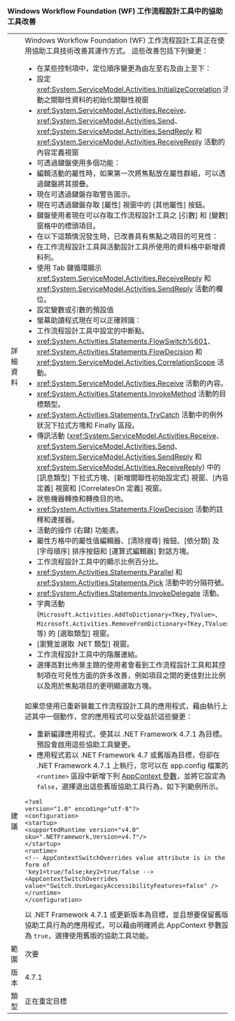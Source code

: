 ### <a name="accessibility-improvements-in-windows-workflow-foundation-wf-workflow-designer"></a>Windows Workflow Foundation (WF) 工作流程設計工具中的協助工具改善

|   |   |
|---|---|
|詳細資料|Windows Workflow Foundation (WF) 工作流程設計工具正在使用協助工具技術改善其運作方式。 這些改善包括下列變更：<ul><li>在某些控制項中，定位順序變更為由左至右及由上至下：</li><li>設定 <xref:System.ServiceModel.Activities.InitializeCorrelation> 活動之關聯性資料的初始化關聯性視窗</li><li><xref:System.ServiceModel.Activities.Receive>、<xref:System.ServiceModel.Activities.Send>、<xref:System.ServiceModel.Activities.SendReply> 和 <xref:System.ServiceModel.Activities.ReceiveReply> 活動的內容定義視窗</li><li>可透過鍵盤使用多個功能：</li><li>編輯活動的屬性時，如果第一次將焦點放在屬性群組，可以透過鍵盤將其摺疊。</li><li>現在可透過鍵盤存取警告圖示。</li><li>現在可透過鍵盤存取 [屬性] 視窗中的 [其他屬性] 按鈕。</li><li>鍵盤使用者現在可以存取工作流程設計工具之 [引數] 和 [變數] 窗格中的標頭項目。</li><li>在以下這類情況發生時，已改善具有焦點之項目的可見性：</li><li>在工作流程設計工具與活動設計工具所使用的資料格中新增資料列。</li><li>使用 Tab 鍵循環顯示 <xref:System.ServiceModel.Activities.ReceiveReply> 和 <xref:System.ServiceModel.Activities.SendReply> 活動的欄位。</li><li>設定變數或引數的預設值</li><li>螢幕助讀程式現在可以正確辨識：</li><li>工作流程設計工具中設定的中斷點。</li><li><xref:System.Activities.Statements.FlowSwitch%601>、<xref:System.Activities.Statements.FlowDecision> 和 <xref:System.ServiceModel.Activities.CorrelationScope> 活動。</li><li><xref:System.ServiceModel.Activities.Receive> 活動的內容。</li><li><xref:System.Activities.Statements.InvokeMethod> 活動的目標類型。</li><li><xref:System.Activities.Statements.TryCatch> 活動中的例外狀況下拉式方塊和 Finally 區段。</li><li>傳訊活動 (<xref:System.ServiceModel.Activities.Receive>、<xref:System.ServiceModel.Activities.Send>、<xref:System.ServiceModel.Activities.SendReply> 和 <xref:System.ServiceModel.Activities.ReceiveReply>) 中的 [訊息類型] 下拉式方塊、[新增關聯性初始設定式] 視窗、[內容定義] 視窗和 [CorrelatesOn 定義] 視窗。</li><li>狀態機器轉換和轉換目的地。</li><li><xref:System.Activities.Statements.FlowDecision> 活動的註釋和連接器。</li><li>活動的操作 (右鍵) 功能表。</li><li>屬性方格中的屬性值編輯器、[清除搜尋] 按鈕、[依分類] 及 [字母順序] 排序按鈕和 [運算式編輯器] 對話方塊。</li><li>工作流程設計工具中的顯示比例百分比。</li><li><xref:System.Activities.Statements.Parallel> 和 <xref:System.Activities.Statements.Pick> 活動中的分隔符號。</li><li><xref:System.Activities.Statements.InvokeDelegate> 活動。</li><li>字典活動 (<code>Microsoft.Activities.AddToDictionary&lt;TKey,TValue&gt;</code>、<code>Microsoft.Activities.RemoveFromDictionary&lt;TKey,TValue&gt;</code> 等) 的 [選取類型] 視窗。</li><li>[瀏覽並選取 .NET 類型] 視窗。</li><li>工作流程設計工具中的階層連結。</li><li>選擇高對比佈景主題的使用者會看到工作流程設計工具和其控制項在可見性方面的許多改善，例如項目之間的更佳對比比例以及用於焦點項目的更明顯選取方塊。</li></ul>|
|建議|如果您使用已重新裝載工作流程設計工具的應用程式，藉由執行上述其中一個動作，您的應用程式可以受益於這些變更：<ul><li>重新編譯應用程式，使其以 .NET Framework 4.7.1 為目標。 預設會啟用這些協助工具變更。</li><li>應用程式若以 .NET Framework 4.7 或舊版為目標，但卻在 .NET Framework 4.7.1 上執行，您可以在 app.config 檔案的 <code>&lt;runtime&gt;</code> 區段中新增下列 [AppContext 參數](~/docs/framework/configure-apps/file-schema/runtime/appcontextswitchoverrides-element.md)，並將它設定為 <code>false</code>，選擇退出這些舊版協助工具行為，如下列範例所示。</li></ul><pre><code>&lt;?xml version=&quot;1.0&quot; encoding=&quot;utf-8&quot;?&gt;&#13;&#10;&lt;configuration&gt;&#13;&#10;&lt;startup&gt;&#13;&#10;&lt;supportedRuntime version=&quot;v4.0&quot; sku=&quot;.NETFramework,Version=v4.7&quot;/&gt;&#13;&#10;&lt;/startup&gt;&#13;&#10;&lt;runtime&gt;&#13;&#10;&lt;!-- AppContextSwitchOverrides value attribute is in the form of &#39;key1=true/false;key2=true/false  --&gt;&#13;&#10;&lt;AppContextSwitchOverrides value=&quot;Switch.UseLegacyAccessibilityFeatures=false&quot; /&gt;&#13;&#10;&lt;/runtime&gt;&#13;&#10;&lt;/configuration&gt;&#13;&#10;</code></pre>以 .NET Framework 4.7.1 或更新版本為目標，並且想要保留舊版協助工具行為的應用程式，可以藉由明確將此 AppContext 參數設為 <code>true</code>，選擇使用舊版的協助工具功能。|
|範圍|次要|
|版本|4.7.1|
|類型|正在重定目標|


